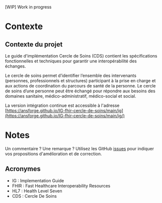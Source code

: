[WIP] Work in progress

# Contexte

## Contexte du projet
Le guide d'implémentation Cercle de Soins (CDS) contient les spécifications fonctionnelles et techniques pour garantir une interopérabilité des échanges.

Le cercle de soins permet d’identifier l’ensemble des intervenants (personnes, professionnels et structures) participant à la prise en charge et aux actions de coordination du parcours de santé de la personne. Le cercle de soins d’une personne peut être échangé pour répondre aux besoins des domaines sanitaire, médico-administratif, médico-social et social.

La version intégration continue est accessible à l'adresse [https://ansforge.github.io/IG-fhir-cercle-de-soins/main/ig](https://ansforge.github.io/IG-fhir-cercle-de-soins/main/ig/)

# Notes

Un commentaire ? Une remarque ? Utilisez les GitHub [issues](https://docs.github.com/fr/issues) pour indiquer vos propositions d'amélioration et de correction.

## Acronymes

* IG : Implementation Guide
* FHIR : Fast Healthcare Interoperability Resources
* HL7 : Health Level Seven
* CDS : Cercle De Soins


